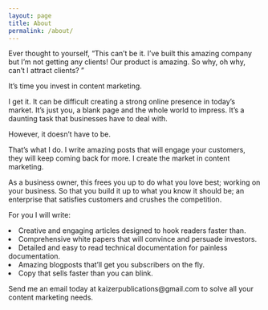 ```yaml
---
layout: page
title: About
permalink: /about/
---
```


Ever thought to yourself, “This can’t be it. I’ve built this amazing company but I’m not getting any clients! Our product is amazing. So why, oh why, can’t I attract clients? ”

It’s time you invest in content marketing.

I get it. It can be difficult creating a strong online presence in today’s market. It’s just you, a blank page and the whole world to impress. It’s a daunting task that businesses have to deal with.

However, it doesn’t have to be. 

That’s what I do. I write amazing posts that will engage your customers, they will keep coming back for more. I create the market in content marketing. 

<p>As a business owner, this frees you up to do what you love best; working on your business. So that you build it up to what you know it should be; an enterprise that satisfies customers and crushes the competition.</p>

<div><p>For you I will write:
<li>Creative and engaging articles designed to hook readers faster than.</li> 
<li>Comprehensive white papers that will convince and persuade investors.</li>
<li>Detailed and easy to read technical documentation for painless documentation.</li>
<li>Amazing blogposts that’ll get you subscribers on the fly.</li>
<li>Copy that sells faster than you can blink.</li></p></div>



<p>Send me an email today at kaizerpublications@gmail.com to solve all your content marketing needs.</p> 

